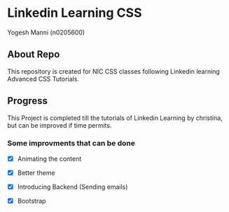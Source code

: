 # Linkedin Learning CSS
  Yogesh Manni (n0205600)

## About Repo
  This repository is created for NIC CSS classes following Linkedin learning Advanced CSS Tutorials.

## Progress
   This Project is completed till the tutorials of Linkedin Learning by christina, but can be improved if time permits.

   ### Some improvments that can be done
  - [x] Animating the content
  - [x] Better theme
  - [x] Introducing Backend (Sending emails)
  - [x] Bootstrap 
  
  
  
  
  
  
  
